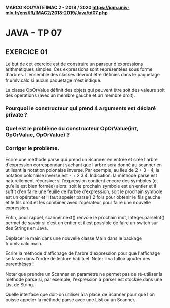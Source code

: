 **MARCO KOUYATE
IMAC 2 - 2019 / 2020
https://igm.univ-mlv.fr/ens/IR/IMAC2/2018-2019/Java/td07.php**


# JAVA - TP 07 

## EXERCICE 01

Le but de cet exercice est de construire un parseur d'expressions 
arithmétiques simples. Ces expressions sont représentées sous 
forme d'arbres. 
L'ensemble des classes devront être définies dans le paquetage 
fr.umlv.calc si aucun paquetage n'est indiqué.

La classe OpOrValue définit des objets qui peuvent être soit 
des valeurs soit des opérations (avec un membre gauche et un membre droit).



### Pourquoi le constructeur qui prend 4 arguments est déclaré private ?



### Quel est le problème du constructeur OpOrValue(int, OpOrValue, OpOrValue) ?

### Corriger le problème.

Écrire une méthode parse qui prend un Scanner en entrée et crée l'arbre 
d'expression correspondant sachant que l'arbre sera donné au scanner 
en utilisant la notation polonaise inverse. 
Par exemple, au lieu de 2 + 3 - 4, la notation 
polonaise inverse est - + 2 3 4. 
Indication: la méthode parse est naturellement récursive: si 
l’expression contient encore des symboles (et qu'elle est bien formée) 
alors:
soit le prochain symbole est un entier et il suffit d'en faire une 
feuille de l’arbre d'expression, soit le prochain symbole est un 
opérateur et il faut appeler parse() 2 fois pour obtenir le fils 
gauche et le fils droit et les combiner avec l'opérateur pour 
faire une nouvelle expression.


Enfin, pour rappel, scanner.next() renvoie le prochain mot, 
Integer.parseInt() permet de savoir si c'est un entier et il est 
possible de faire un switch sur des Strings en Java.

Déplacer le main dans une nouvelle classe Main dans le package 
fr.umlv.calc.main.


Écrire la méthode d'affichage de l'arbre d'expression pour que 
l'affichage se fasse dans l'ordre de lecture habituel. 
Note: il va falloir ajouter des parenthèses !

Noter que prendre un Scanner en paramètre ne permet pas de ré-utiliser 
la méthode parse si, par exemple, l'expression à parser est stockée 
dans une List de String. 

Quelle interface que doit-on utiliser à la place de Scanner pour que 
l'on puisse appeler la méthode parse avec une List ou un Scanner.

